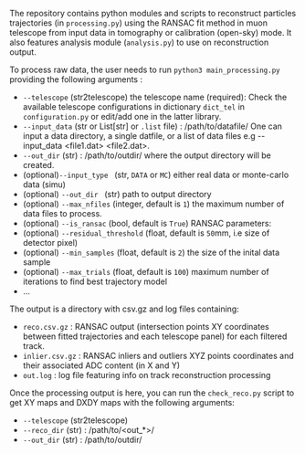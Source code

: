 The repository contains python modules and scripts to reconstruct particles trajectories  (in ```processing.py```) using the RANSAC fit method in muon telescope from input data in tomography or calibration (open-sky) mode. It also features analysis module (```analysis.py```) to use on reconstruction output.

To process raw data, the user needs to run ```python3 main_processing.py``` providing the following arguments : 
- ```--telescope``` (str2telescope) the telescope name (required): Check the available telescope configurations in  dictionary ```dict_tel``` in ```configuration.py``` or edit/add one in the latter library.
- ```--input_data``` (str or List[str] or ```.list``` file) :  /path/to/datafile/  One can input a data directory, a single datfile, or a list of data files e.g --input_data <file1.dat> <file2.dat>.
- ```--out_dir``` (str) : /path/to/outdir/ where the output directory will be created.
- (optional)```--input_type ``` (str, ```DATA``` or ```MC```) either real data or monte-carlo data (simu)
- (optional) ```--out_dir ``` (str) path to output directory
- (optional) ```--max_nfiles```  (integer, default is ```1```) the maximum number of data files to process.
- (optional) ```--is_ransac```  (bool, default is ```True```)
RANSAC parameters:
- (optional) ```--residual_threshold```  (float, default is ```50```mm, i.e size of detector pixel)
- (optional) ```--min_samples```  (float, default is ```2```) the size of the inital data sample 
- (optional) ```--max_trials```  (float, default is ```100```) maximum number of iterations to find best trajectory model
- ...

The output is a directory with csv.gz and log files containing: 
- ```reco.csv.gz``` : RANSAC output (intersection points XY coordinates between fitted trajectories and each telescope panel) for each filtered track.
- ```inlier.csv.gz``` : RANSAC inliers and outliers XYZ points  coordinates and their associated ADC content (in X and Y)
- ```out.log``` : log file featuring info on track reconstruction processing

Once the processing output is here, you can run the ```check_reco.py``` script to get XY maps and DXDY maps with the following arguments:
- ```--telescope``` (str2telescope)
- ```--reco_dir``` (str) : /path/to/<out_*>/
- ```--out_dir``` (str) : /path/to/outdir/


